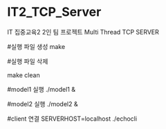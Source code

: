 # IT2_TCP_Server
IT 집중교육2 2인 팀 프로젝트 Multi Thread TCP SERVER

#실행 파일 생성
make

#실행 파일 삭제

make clean

#model1 실행
./model1 &

#model2 실행
./model2 &

#client 연결
SERVERHOST=localhost ./echocli <Port NUM>
